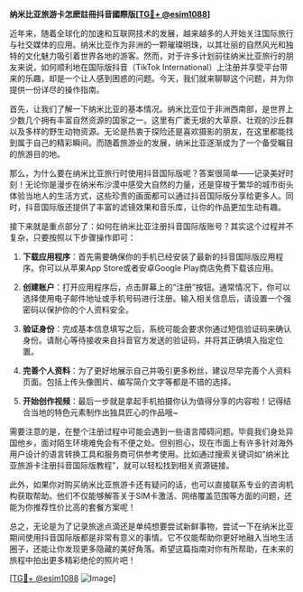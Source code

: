 **纳米比亚旅游卡怎麽註冊抖音國際版[[TG💪+ @esim1088](https://t.me/s/esim1088)]**

近年来，随着全球化的加速和互联网技术的发展，越来越多的人开始关注国际旅行与社交媒体的应用。纳米比亚作为非洲的一颗璀璨明珠，以其壮丽的自然风光和独特的文化魅力吸引着世界各地的游客。然而，对于许多计划前往纳米比亚旅行的朋友来说，如何顺利地在国际版抖音（TikTok International）上注册并享受平台带来的乐趣，却是一个让人感到困惑的问题。今天，我们就来聊聊这个问题，并为你提供一份详尽的操作指南。

首先，让我们了解一下纳米比亚的基本情况。纳米比亚位于非洲西南部，是世界上少数几个拥有丰富自然资源的国家之一。这里有广袤无垠的大草原、壮观的沙丘群以及多样的野生动物资源。无论是热衷于探险还是喜欢摄影的朋友，在这里都能找到属于自己的精彩瞬间。而随着旅游业的发展，纳米比亚逐渐成为了一个备受瞩目的旅游目的地。

那么，为什么要在纳米比亚旅行时使用抖音国际版呢？答案很简单——记录美好时刻！无论你是漫步在纳米布沙漠中感受大自然的力量，还是穿梭于繁华的城市街头体验当地人的生活方式，这些珍贵的画面都可以通过抖音国际版分享给更多人。同时，抖音国际版还提供了丰富的滤镜效果和音乐库，让你的作品更加生动有趣。

接下来就是重点部分了：如何在纳米比亚注册抖音国际版账号？其实这个过程并不复杂，只要按照以下步骤操作即可：

1. **下载应用程序**：首先需要确保你的手机已经安装了最新的抖音国际版应用程序。你可以从苹果App Store或者安卓Google Play商店免费下载该应用。

2. **创建账户**：打开应用程序后，点击屏幕上的“注册”按钮。通常情况下，你可以选择使用电子邮件地址或手机号码进行注册。输入相关信息后，请设置一个强密码以保护你的个人资料安全。

3. **验证身份**：完成基本信息填写之后，系统可能会要求你通过短信验证码来确认身份。请耐心等待接收来自抖音官方发送的验证码，并将其正确填入指定位置。

4. **完善个人资料**：为了更好地展示自己并吸引更多粉丝，建议尽早完善个人资料页面。包括上传头像图片、编写简介文字等都是不错的选择。

5. **开始创作视频**：最后一步就是拿起手机拍摄你认为值得分享的内容啦！记得结合当地的特色元素制作出独具匠心的作品哦~

需要注意的是，在整个注册过程中可能会遇到一些语言障碍问题。毕竟我们身处异国他乡，面对陌生环境难免会有不便之处。但别担心，现在市面上有许多针对海外用户设计的语言转换工具和服务商可供参考使用。比如通过搜索关键词如“纳米比亚旅游卡注册抖音国际版教程”，就可以轻松找到相关资源链接。

此外，如果你对购买纳米比亚旅游卡还有疑问的话，也可以直接联系专业的咨询机构获取帮助。他们不仅能够解答关于SIM卡激活、网络覆盖范围等方面的问题，还能为你推荐性价比高的套餐方案呢！

总之，无论是为了记录旅途点滴还是单纯想要尝试新鲜事物，尝试一下在纳米比亚期间使用抖音国际版都是非常有意义的事情。它不仅能帮助你更好地融入当地生活圈子，还能让你发现更多隐藏的美好角落。希望这篇指南对你有所帮助，在未来的旅程中拍出更多精彩绝伦的照片吧！

[[TG💪+ @esim1088](https://t.me/s/esim1088) ![Image](https://i.postimg.cc/4NQfJmqS/Snipaste-2025-05-13-00-14-12.png)]